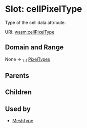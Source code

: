 
# Slot: cellPixelType

Type of the cell data attribute.

URI: [wasm:cellPixelType](https://w3id.org/itk/wasmcellPixelType)


## Domain and Range

None &#8594;  <sub>1..1</sub> [PixelTypes](PixelTypes.md)

## Parents


## Children


## Used by

 * [MeshType](MeshType.md)
